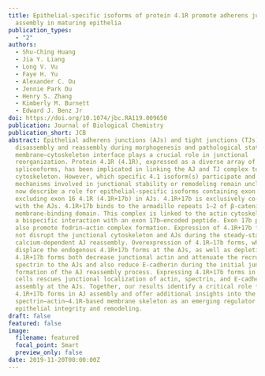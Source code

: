 ```yaml
---
title: Epithelial-specific isoforms of protein 4.1R promote adherens junction
  assembly in maturing epithelia
publication_types:
  - "2"
authors:
  - Shu-Ching Huang
  - Jia Y. Liang
  - Long V. Vu
  - Faye H. Yu
  - Alexander C. Ou
  - Jennie Park Ou
  - Henry S. Zhang
  - Kimberly M. Burnett
  - Edward J. Benz Jr
doi: https://doi.org/10.1074/jbc.RA119.009650
publication: Journal of Biological Chemistry
publication_short: JCB
abstract: Epithelial adherens junctions (AJs) and tight junctions (TJs) undergo
  disassembly and reassembly during morphogenesis and pathological states. The
  membrane–cytoskeleton interface plays a crucial role in junctional
  reorganization. Protein 4.1R (4.1R), expressed as a diverse array of
  spliceoforms, has been implicated in linking the AJ and TJ complex to the
  cytoskeleton. However, which specific 4.1 isoform(s) participate and the
  mechanisms involved in junctional stability or remodeling remain unclear. We
  now describe a role for epithelial-specific isoforms containing exon 17b and
  excluding exon 16 4.1R (4.1R+17b) in AJs. 4.1R+17b is exclusively co-localized
  with the AJs. 4.1R+17b binds to the armadillo repeats 1–2 of β-catenin via its
  membrane-binding domain. This complex is linked to the actin cytoskeleton via
  a bispecific interaction with an exon 17b–encoded peptide. Exon 17b peptides
  also promote fodrin–actin complex formation. Expression of 4.1R+17b forms does
  not disrupt the junctional cytoskeleton and AJs during the steady-state or
  calcium-dependent AJ reassembly. Overexpression of 4.1R−17b forms, which
  displace the endogenous 4.1R+17b forms at the AJs, as well as depletion of the
  4.1R+17b forms both decrease junctional actin and attenuate the recruitment of
  spectrin to the AJs and also reduce E-cadherin during the initial junctional
  formation of the AJ reassembly process. Expressing 4.1R+17b forms in depleted
  cells rescues junctional localization of actin, spectrin, and E-cadherin
  assembly at the AJs. Together, our results identify a critical role for
  4.1R+17b forms in AJ assembly and offer additional insights into the
  spectrin–actin–4.1R-based membrane skeleton as an emerging regulator of
  epithelial integrity and remodeling.
draft: false
featured: false
image:
  filename: featured
  focal_point: Smart
  preview_only: false
date: 2019-11-20T00:00:00Z
---
```

